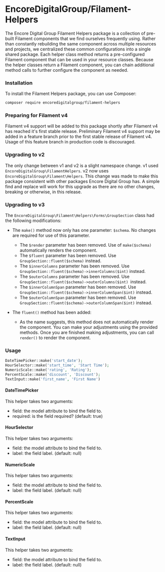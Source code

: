# EncoreDigitalGroup/Filament-Helpers

The Encore Digital Group Filament Helpers package is a collection of pre-built Filament components that we find ourselves frequently using.
Rather than constantly rebuilding the same component across multiple resources and projects, we centralized these common configurations into a single shared package.
Each helper class method returns a pre-configured Filament component that can be used in your resource classes. Because the helper classes return a Filament component,
you can chain additional method calls to further configure the component as needed.

### Installation

To install the Filament Helpers package, you can use Composer:

```bash
composer require encoredigitalgroup/filament-helpers
```

### Preparing for Filament v4

Filament v4 support will be added to this package shortly after Filament v4 has reached it's first stable release. Preliminary Filament v4 support may be added
in a feature branch prior to the first stable release of Filament v4. Usage of this feature branch in production code is discouraged.

### Upgrading to v2

The only change between v1 and v2 is a slight namespace change. v1 used `EncoreDigitalGroup\FilamentHelpers`. v2 now uses `EncoreDigitalGroup\Filament\Helpers`. This
change was made to make this package consistent with other packages Encore Digital Group has. A simple find and replace will work for this upgrade as there are no other
changes, breaking or otherwise, in this release.

### Upgrading to v3

The `EncoreDigitalGroup\Filament\Helpers\Forms\GroupSection` class had the following modifications:

- The `make()` method now only has one parameter: `$schema`. No changes are required for use of this parameter.
    - The `$render` parameter has been removed. Use of `make($schema)` automatically renders the component.
    - The `$fluent` parameter has been removed. Use `GroupSection::fluent($schema)` instead.
    - The `$innerColumns` parameter has been removed. Use `GroupSection::fluent($schema)->innerColumns($int)` instead.
    - The `$outerColumns` parameter has been removed. Use `GroupSection::fluent($schema)->outerColumns($int) `instead.
    - The `$innerColumnSpan` parameter has been removed. Use `GroupSection::fluent($schema)->innerColumnSpan($int)` instead.
    - The `$outerColumnSpan` parameter has been removed. Use `GroupSection::fluent($schema)->outerColumnSpan($int)` instead.

- The `fluent()` method has been added:
    - As the name suggests, this method does not automatically render the component. You can make your adjustments using the
      provided methods. Once you are finished making adjustments, you can call `render()` to render the component.

### Usage

```php
DateTimePicker::make('start_date');
HourSelector::make('start_time', 'Start Time');
NumericScale::make('rating', 'Rating');
PercentScale::make('discount', 'Discount');
TextInput::make('first_name', 'First Name')
```

#### DateTimePicker

This helper takes two arguments:

- field: the model attribute to bind the field to.
- required: is the field required? (default: true)

#### HourSelector

This helper takes two arguments:

- field: the model attribute to bind the field to.
- label: the field label. (default: null)

#### NumericScale

This helper takes two arguments:

- field: the model attribute to bind the field to.
- label: the field label. (default: null)

#### PercentScale

This helper takes two arguments:

- field: the model attribute to bind the field to.
- label: the field label. (default: null)

#### TextInput

This helper takes two arguments:

- field: the model attribute to bind the field to.
- label: the field label. (default: null)
